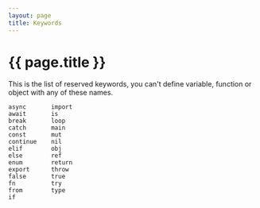 ```yaml
---
layout: page
title: Keywords
---
```


# {{ page.title }}
This is the list of reserved keywords, you can't define variable, function or
object with any of these names.

```
async       import
await       is
break       loop
catch       main
const       mut
continue    nil
elif        obj
else        ref
enum        return
export      throw
false       true
fn          try
from        type
if
```
